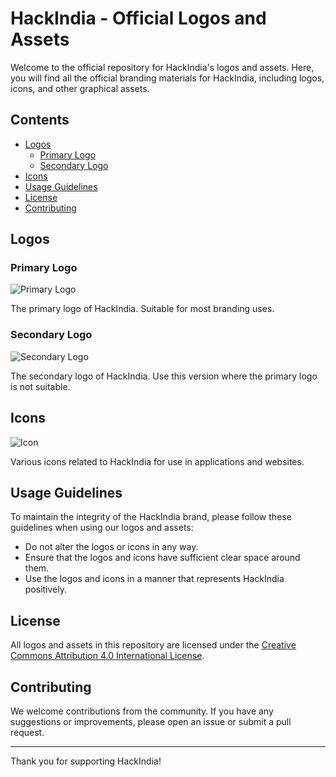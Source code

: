 # HackIndia - Official Logos and Assets

Welcome to the official repository for HackIndia's logos and assets. Here, you will find all the official branding materials for HackIndia, including logos, icons, and other graphical assets.

## Contents

- [Logos](#logos)
  - [Primary Logo](#primary-logo)
  - [Secondary Logo](#secondary-logo)
- [Icons](#icons)
- [Usage Guidelines](#usage-guidelines)
- [License](#license)
- [Contributing](#contributing)

## Logos

### Primary Logo

![Primary Logo](path/to/primary-logo.png)

The primary logo of HackIndia. Suitable for most branding uses.

### Secondary Logo

![Secondary Logo](path/to/secondary-logo.png)

The secondary logo of HackIndia. Use this version where the primary logo is not suitable.

## Icons

![Icon](path/to/icon.png)

Various icons related to HackIndia for use in applications and websites.

## Usage Guidelines

To maintain the integrity of the HackIndia brand, please follow these guidelines when using our logos and assets:

- Do not alter the logos or icons in any way.
- Ensure that the logos and icons have sufficient clear space around them.
- Use the logos and icons in a manner that represents HackIndia positively.

## License

All logos and assets in this repository are licensed under the [Creative Commons Attribution 4.0 International License](https://creativecommons.org/licenses/by/4.0/).

## Contributing

We welcome contributions from the community. If you have any suggestions or improvements, please open an issue or submit a pull request.

---

Thank you for supporting HackIndia!
